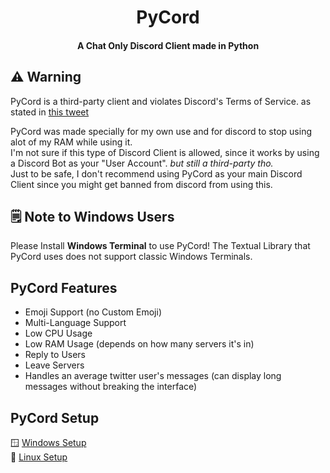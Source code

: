 <h1 align="center">PyCord</h1>
<h4 align="center">A Chat Only Discord Client made in Python</h4>

## ⚠️ Warning
PyCord is a third-party client and violates Discord's Terms of Service. as stated in [this tweet](https://twitter.com/discord/status/1229357198918197248?lang=en)

PyCord was made specially for my own use and for discord to stop using alot of my RAM while using it.\
I'm not sure if this type of Discord Client is allowed, since it works by using a Discord Bot as your "User Account". *but still a third-party tho.*\
Just to be safe, I don't recommend using PyCord as your main Discord Client since you might get banned from discord from using this.

## 🗒️ Note to Windows Users
Please Install **Windows Terminal** to use PyCord! The Textual Library that PyCord uses does not support classic Windows Terminals.

## PyCord Features
- Emoji Support (no Custom Emoji)
- Multi-Language Support
- Low CPU Usage
- Low RAM Usage (depends on how many servers it's in)
- Reply to Users
- Leave Servers
- Handles an average twitter user's messages (can display long messages without breaking the interface)

## PyCord Setup
:window: [Windows Setup](https://github.com/PyTsun/PyCord/blob/main/windows-setup.md)\
:penguin: [Linux Setup](https://github.com/PyTsun/PyCord/blob/main/linux-setup.md)
